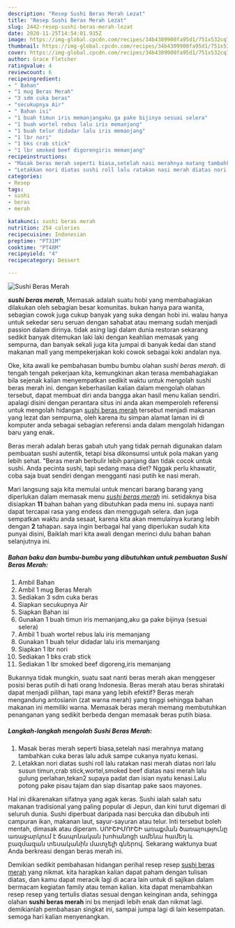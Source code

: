 ```yaml
---
description: "Resep Sushi Beras Merah Lezat"
title: "Resep Sushi Beras Merah Lezat"
slug: 2442-resep-sushi-beras-merah-lezat
date: 2020-11-25T14:54:01.935Z
image: https://img-global.cpcdn.com/recipes/34b4309900fa95d1/751x532cq70/sushi-beras-merah-foto-resep-utama.jpg
thumbnail: https://img-global.cpcdn.com/recipes/34b4309900fa95d1/751x532cq70/sushi-beras-merah-foto-resep-utama.jpg
cover: https://img-global.cpcdn.com/recipes/34b4309900fa95d1/751x532cq70/sushi-beras-merah-foto-resep-utama.jpg
author: Grace Fletcher
ratingvalue: 4
reviewcount: 6
recipeingredient:
- " Bahan"
- "1 mug Beras Merah"
- "3 sdm cuka beras"
- "secukupnya Air"
- " Bahan isi"
- "1 buah timun iris memanjangaku ga pake bijinya sesuai selera"
- "1 buah wortel rebus lalu iris memanjang"
- "1 buah telur didadar lalu iris memanjang"
- "1 lbr nori"
- "1 bks crab stick"
- "1 lbr smoked beef digorengiris memanjang"
recipeinstructions:
- "Masak beras merah seperti biasa,setelah nasi merahnya matang tambahkan cuka beras lalu aduk sampe cukanya nyatu kenasi."
- "Letakkan nori diatas sushi roll lalu ratakan nasi merah diatas nori lalu susun timun,crab stick,wortel,smoked beef diatas nasi merah lalu gulung perlahan,tekan2 supaya padat dan isian nyatu kenasi.Lalu potong pake pisau tajam dan siap disantap pake saos mayones."
categories:
- Resep
tags:
- sushi
- beras
- merah

katakunci: sushi beras merah 
nutrition: 254 calories
recipecuisine: Indonesian
preptime: "PT31M"
cooktime: "PT48M"
recipeyield: "4"
recipecategory: Dessert

---
```



![Sushi Beras Merah](https://img-global.cpcdn.com/recipes/34b4309900fa95d1/751x532cq70/sushi-beras-merah-foto-resep-utama.jpg)

<b><i>sushi beras merah</i></b>, Memasak adalah suatu hobi yang membahagiakan dilakukan oleh sebagian besar komunitas. bukan hanya para wanita, sebagian cowok juga cukup banyak yang suka dengan hobi ini. walau hanya untuk sekedar seru seruan dengan sahabat atau memang sudah menjadi passion dalam dirinya. tidak asing lagi dalam dunia restoran sekarang sedikit banyak ditemukan laki laki dengan keahlian memasak yang sempurna, dan banyak sekali juga kita jumpai di banyak kedai dan stand makanan mall yang mempekerjakan koki cowok sebagai koki andalan nya.

Oke, kita awali ke pembahasan bumbu bumbu olahan <i>sushi beras merah</i>. di tengah tengah pekerjaan kita, kemungkinan akan terasa membahagiakan bila sejenak kalian menyempatkan sedikit waktu untuk mengolah sushi beras merah ini. dengan keberhasilan kalian dalam mengolah olahan tersebut, dapat membuat diri anda bangga akan hasil menu kalian sendiri. apalagi disini dengan perantara situs ini anda akan memperoleh referensi untuk mengolah hidangan <u>sushi beras merah</u> tersebut menjadi makanan yang lezat dan sempurna, oleh karena itu simpan alamat laman ini di komputer anda sebagai sebagian referensi anda dalam mengolah hidangan baru yang enak.

Beras merah adalah beras gabah utuh yang tidak pernah digunakan dalam pembuatan sushi autentik, tetapi bisa dikonsumsi untuk pola makan yang lebih sehat. &#34;Beras merah berbulir lebih panjang dan tidak cocok untuk sushi. Anda pecinta sushi, tapi sedang masa diet? Nggak perlu khawatir, coba saja buat sendiri dengan mengganti nasi putih ke nasi merah.


Mari langsung saja kita memulai untuk mencari barang barang yang diperlukan dalam memasak menu <u><i>sushi beras merah</i></u> ini. setidaknya bisa disiapkan <b>11</b> bahan bahan yang dibutuhkan pada menu ini. supaya nanti dapat tercapai rasa yang endess dan menggugah selera. dan juga sempatkan waktu anda sesaat, karena kita akan memulainya kurang lebih dengan <b>2</b> tahapan. saya ingin berbagai hal yang diperlukan sudah kita punyai disini, Baiklah mari kita awali dengan merinci dulu bahan bahan selanjutnya ini.

<!--inarticleads1-->

##### Bahan baku dan bumbu-bumbu yang dibutuhkan untuk pembuatan Sushi Beras Merah:

1. Ambil  Bahan
1. Ambil 1 mug Beras Merah
1. Sediakan 3 sdm cuka beras
1. Siapkan secukupnya Air
1. Siapkan  Bahan isi
1. Gunakan 1 buah timun iris memanjang,aku ga pake bijinya (sesuai selera)
1. Ambil 1 buah wortel rebus lalu iris memanjang
1. Gunakan 1 buah telur didadar lalu iris memanjang
1. Siapkan 1 lbr nori
1. Sediakan 1 bks crab stick
1. Sediakan 1 lbr smoked beef digoreng,iris memanjang


Bukannya tidak mungkin, suatu saat nanti beras merah akan menggeser posisi beras putih di hati orang Indonesia. Beras merah atau beras shirataki dapat menjadi pilihan, tapi mana yang lebih efektif? Beras merah mengandung antosianin (zat warna merah) yang tinggi sehingga bahan makanan ini memiliki warna. Memasak beras merah memang membutuhkan penanganan yang sedikit berbeda dengan memasak beras putih biasa. 

<!--inarticleads2-->

##### Langkah-langkah mengolah Sushi Beras Merah:

1. Masak beras merah seperti biasa,setelah nasi merahnya matang tambahkan cuka beras lalu aduk sampe cukanya nyatu kenasi.
1. Letakkan nori diatas sushi roll lalu ratakan nasi merah diatas nori lalu susun timun,crab stick,wortel,smoked beef diatas nasi merah lalu gulung perlahan,tekan2 supaya padat dan isian nyatu kenasi.Lalu potong pake pisau tajam dan siap disantap pake saos mayones.


Hal ini dikarenakan sifatnya yang agak keras. Sushi ialah salah satu makanan tradisional yang paling popular di Jepun, dan kini turut digemari di seluruh dunia. Sushi diperbuat daripada nasi bercuka dan dibubuh inti campuran ikan, makanan laut, sayur-sayuran atau telur. Inti tersebut boleh mentah, dimasak atau diperam. ՍՈՒՇԻՄՈՒՇԻ առաքման ծառայությունը առաջարկում է ճապոնական խոհանոցի ամենա համեղ և բազմազան տեսականին մատչելի գներով. Sekarang waktunya buat Anda berkreasi dengan beras merah ini. 

Demikian sedikit pembahasan hidangan perihal resep resep <u>sushi beras merah</u> yang nikmat. kita harapkan kalian dapat paham dengan tulisan diatas, dan kamu dapat meracik lagi di acara lain untuk di sajikan dalam bermacam kegiatan family atau teman kalian. kita dapat menambahkan resep resep yang tertulis diatas sesuai dengan keinginan anda, sehingga olahan <b>sushi beras merah</b> ini bs menjadi lebih enak dan nikmat lagi. demikianlah pembahasan singkat ini, sampai jumpa lagi di lain kesempatan. semoga hari kalian menyenangkan.
